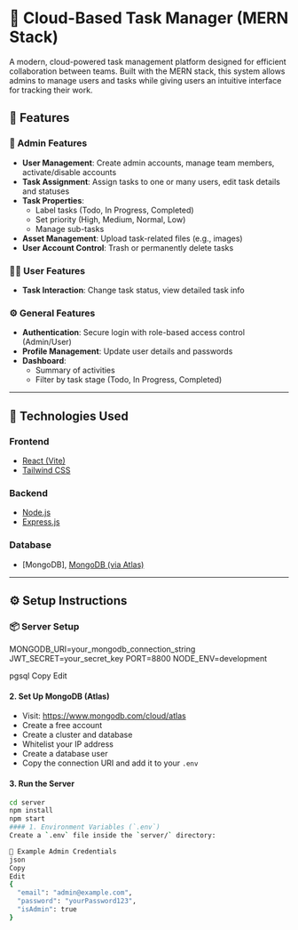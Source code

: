# 🧠 Cloud-Based Task Manager (MERN Stack)

A modern, cloud-powered task management platform designed for efficient collaboration between teams. Built with the MERN stack, this system allows admins to manage users and tasks while giving users an intuitive interface for tracking their work.



## 🚀 Features

### 👑 Admin Features
- **User Management**: Create admin accounts, manage team members, activate/disable accounts
- **Task Assignment**: Assign tasks to one or many users, edit task details and statuses
- **Task Properties**:
  - Label tasks (Todo, In Progress, Completed)
  - Set priority (High, Medium, Normal, Low)
  - Manage sub-tasks
- **Asset Management**: Upload task-related files (e.g., images)
- **User Account Control**: Trash or permanently delete tasks

### 🙋‍♀️ User Features
- **Task Interaction**: Change task status, view detailed task info


### ⚙️ General Features
- **Authentication**: Secure login with role-based access control (Admin/User)
- **Profile Management**: Update user details and passwords
- **Dashboard**:
  - Summary of activities
  - Filter by task stage (Todo, In Progress, Completed)

---

## 🧰 Technologies Used

### Frontend
- [React (Vite)](https://vitejs.dev/)
- [Tailwind CSS](https://tailwindcss.com/)

### Backend
- [Node.js](https://nodejs.org/)
- [Express.js](https://expressjs.com/)

### Database
- [MongoDB],  [MongoDB (via Atlas)](https://www.mongodb.com/cloud/atlas)

---

## ⚙️ Setup Instructions

### 📦 Server Setup
MONGODB_URI=your_mongodb_connection_string
JWT_SECRET=your_secret_key
PORT=8800
NODE_ENV=development

pgsql
Copy
Edit

#### 2. Set Up MongoDB (Atlas)
- Visit: https://www.mongodb.com/cloud/atlas
- Create a free account
- Create a cluster and database
- Whitelist your IP address
- Create a database user
- Copy the connection URI and add it to your `.env`

#### 3. Run the Server

```bash
cd server
npm install
npm start
#### 1. Environment Variables (`.env`)
Create a `.env` file inside the `server/` directory:

🧪 Example Admin Credentials
json
Copy
Edit
{
  "email": "admin@example.com",
  "password": "yourPassword123",
  "isAdmin": true
}


